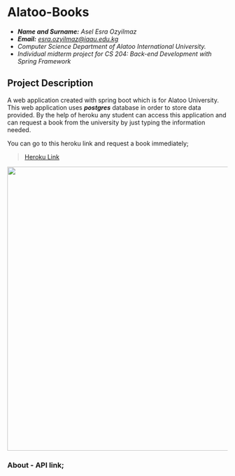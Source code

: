 Alatoo-Books
==================================================================

- ***Name and Surname:*** *Asel Esra Ozyilmaz*
- ***Email:*** *esra.ozyilmaz@iaau.edu.kg*
- *Computer Science Department of Alatoo International University.*
- *Individual midterm project for CS 204: Back-end Development with Spring Framework*

## Project Description

A web application created with spring boot which is for Alatoo University. This web application uses ***postgres*** database in order to store data provided. By the help of heroku any student can access this application and can request a book from the university by just typing the information needed.

You can go to this heroku link and request a book immediately;
> [Heroku Link](https://books333database.herokuapp.com/)


<img src="https://user-images.githubusercontent.com/64264345/111912212-e2364d80-8a92-11eb-90fc-252b6103786e.jpg" width="650">


### About - API link;



